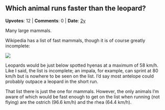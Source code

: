 ## Which animal runs faster than the leopard?
    
**Upvotes**: 12 | **Comments**: 0 | **Date**: [2y](https://www.quora.com/Which-animal-runs-faster-than-the-leopard/answer/Gary-Meaney)

Many large mammals.

Wikipedia has a list of fast mammals, though it is of course greatly incomplete:

![](https://qph.fs.quoracdn.net/main-qimg-ad7594e88b3599f2bc876e541d22e172)

Leopards would be just below spotted hyenas at a maximum of 58 km/h. Like I said, the list is incomplete; an impala, for example, can sprint at 80 km/h but is nowhere to be seen on the list. I’d say most antelope could probably outpace a leopard in the short run.

That list there is just the one for mammals. However, the only animals I’m aware of which would be fast enough to get on the list when running (not flying) are the ostrich (96.6 km/h) and the rhea (64.4 km/h).

